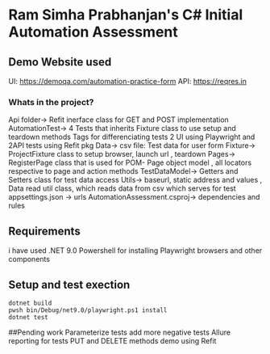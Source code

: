 # Ram Simha Prabhanjan's C# Initial Automation Assessment 

## Demo Website used 
UI: https://demoqa.com/automation-practice-form 
API: https://reqres.in 




### Whats in the project?
Api folder-> Refit inerface class for GET and POST implementation 
AutomationTest-> 4 Tests that inherits Fixture class to use setup and teardown methods
				 Tags for differenciating tests
				 2 UI using Playwright and 2API tests using Refit pkg
Data-> csv file: Test data for user form 
Fixture-> ProjectFixture class to setup browser, launch url , teardown
Pages-> RegisterPage class that is used for POM- Page object model , all locators respective to page and action methods
TestDataModel-> Getters and Setters class for test data access
Utils-> baseurl, static address and values , 
        Data read util class, which reads data from csv which serves for test
appsettings.json -> urls
AutomationAssessment.csproj-> dependencies and rules 



## Requirements
i have used .NET 9.0
Powershell for installing Playwright browsers and other components



## Setup and test exection

```
dotnet build
pwsh bin/Debug/net9.0/playwright.ps1 install
dotnet test

```

##Pending work
Parameterize tests
add more negative tests
Allure reporting for tests
PUT and DELETE methods demo using Refit


